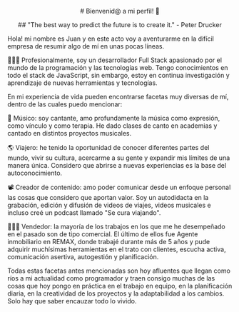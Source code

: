 <p align="center">
  # Bienvenid@ a mi perfil! 👋
</p>

<p align="center">
## "The best way to predict the future is to create it." - Peter Drucker
</p>
Hola! mi nombre es Juan y en este acto voy a aventurarme en la difícil empresa de resumir algo de mí en unas pocas líneas.

👨🏻‍💻 Profesionalmente, soy un desarrollador Full Stack apasionado por el mundo de la programación y las tecnologías web. Tengo conocimientos en todo el stack de JavaScript, sin embargo, estoy en continua investigación y aprendizaje de nuevas herramientas y tecnologías.

En mi experiencia de vida pueden encontrarse facetas muy diversas de mí, dentro de las cuales puedo mencionar:

🎸 Músico: soy cantante, amo profundamente la música como expresión, como vínculo y como terapia. He dado clases de canto en academias y cantado en distintos proyectos musicales.

🌎 Viajero: he tenido la oportunidad de conocer diferentes partes del mundo, vivir su cultura, acercarme a su gente y expandir mis límites de una manera única. Considero que abrirse a nuevas experiencias es la base del autoconocimiento.

📽️ Creador de contenido: amo poder comunicar desde un enfoque personal las cosas que considero que aportan valor. Soy un autodidacta en la grabación, edición y difusión de videos de viajes, videos musicales e incluso creé un podcast llamado "Se cura viajando".

👨🏻‍💼 Vendedor: la mayoría de los trabajos en los que me he desempeñado en el pasado son de tipo comercial. El último de ellos fue Agente inmobiliario en REMAX, donde trabajé durante más de 5 años y pude adquirir muchísimas herramientas en el trato con clientes, escucha activa, comunicación asertiva, autogestión y planificación.

Todas estas facetas antes mencionadas son hoy afluentes que llegan como ríos a mi actualidad como programador y traen consigo muchas de las cosas que hoy pongo en práctica en el trabajo en equipo, en la planificación diaria, en la creatividad de los proyectos y la adaptabilidad a los cambios. Solo hay que saber encauzar todo lo vivido.

